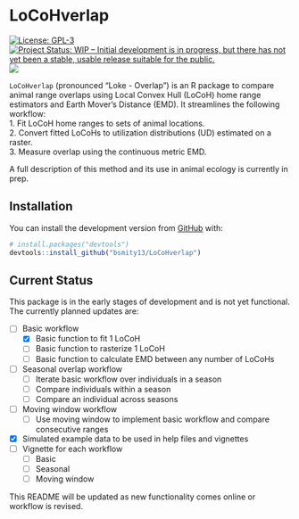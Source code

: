 
<!-- README.md is generated from README.Rmd. Please edit that file -->

# LoCoHverlap

<!-- badges: start -->

[![License:
GPL-3](https://img.shields.io/badge/license-GPL--3-blue.svg)](https://cran.r-project.org/web/licenses/GPL-3)
[![Project Status: WIP – Initial development is in progress, but there
has not yet been a stable, usable release suitable for the
public.](https://www.repostatus.org/badges/latest/wip.svg)](https://www.repostatus.org/#wip)
[![](https://img.shields.io/badge/devel%20version-0.1.0-blue.svg)](https://github.com/bsmity13/LoCoHverlap)
<!-- badges: end -->

`LoCoHverlap` (pronounced “Loke - Overlap”) is an R package to compare
animal range overlaps using Local Convex Hull (LoCoH) home range
estimators and Earth Mover’s Distance (EMD). It streamlines the
following workflow:  
1\. Fit LoCoH home ranges to sets of animal locations.  
2\. Convert fitted LoCoHs to utilization distributions (UD) estimated on
a raster.  
3\. Measure overlap using the continuous metric EMD.

A full description of this method and its use in animal ecology is
currently in prep.

## Installation

You can install the development version from
[GitHub](https://github.com/) with:

``` r
# install.packages("devtools")
devtools::install_github("bsmity13/LoCoHverlap")
```

## Current Status

This package is in the early stages of development and is not yet
functional. The currently planned updates are:

  - [ ] Basic workflow
      - [x] Basic function to fit 1 LoCoH
      - [ ] Basic function to rasterize 1 LoCoH
      - [ ] Basic function to calculate EMD between any number of LoCoHs
  - [ ] Seasonal overlap workflow
      - [ ] Iterate basic workflow over individuals in a season
      - [ ] Compare individuals within a season
      - [ ] Compare an individual across seasons
  - [ ] Moving window workflow
      - [ ] Use moving window to implement basic workflow and compare
        consecutive ranges
  - [x] Simulated example data to be used in help files and vignettes
  - [ ] Vignette for each workflow
      - [ ] Basic
      - [ ] Seasonal
      - [ ] Moving window

This README will be updated as new functionality comes online or
workflow is revised.
